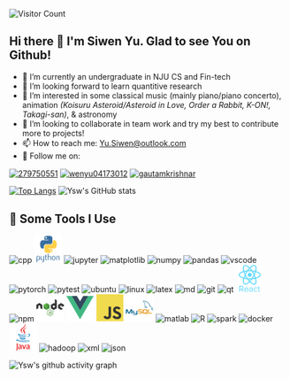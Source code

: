 ![Visitor Count](https://profile-counter.glitch.me/ysw0121/count.svg)

## Hi there 👋 I'm Siwen Yu. Glad to see You on Github!

- 🔭 I’m currently an undergraduate in NJU CS and Fin-tech
- 🌱 I’m looking forward to learn quantitive research
- 👀 I’m interested in some classical music (mainly piano/piano concerto), animation *(Koisuru Asteroid/Asteroid in Love, Order a Rabbit, K-ON!, Takagi-san)*, & astronomy
- 💞️ I’m looking to collaborate in team work and try my best to contribute more to projects!
- 📫 How to reach me: Yu.Siwen@outlook.com
- 🔗 Follow me on:

<a href="https://space.bilibili.com/279750551" target="blank"><img align="center" src="https://static.is26.com/tmp/icons/bilibili.svg" alt="279750551" height="51" width="68" /></a>
<a href="https://x.com/wenyu04173012" target="blank"><img align="center" src="https://raw.githubusercontent.com/rahuldkjain/github-profile-readme-generator/master/src/images/icons/Social/twitter.svg" alt="wenyu04173012" height="42" width="56" /></a>
<a href="https://www.instagram.com/ysw0121/" target="blank"><img align="center" src="https://raw.githubusercontent.com/rahuldkjain/github-profile-readme-generator/master/src/images/icons/Social/instagram.svg" alt="gautamkrishnar" height="42" width="56" /></a>


[![Top Langs](https://github-readme-stats.vercel.app/api/top-langs/?username=ysw0121&layout=compact&langs_count=15&card_width=330)](https://github.com/ysw0121/github-readme-stats)
![Ysw's GitHub stats](https://github-readme-stats.vercel.app/api?username=ysw0121&show_icons=true&theme=tokyonight)

<h2>🚀 Some Tools I Use</h2>
<p align="left">
  <img src="https://cdn.jsdelivr.net/gh/devicons/devicon@latest/icons/cplusplus/cplusplus-original.svg" alt="cpp" width="50" height="50"/>
  <img src="https://raw.githubusercontent.com/devicons/devicon/master/icons/python/python-original-wordmark.svg" alt="python" width="50" height="50" />
  <img src="https://cdn.jsdelivr.net/gh/devicons/devicon@latest/icons/jupyter/jupyter-original-wordmark.svg" alt="jupyter" width="50" height="50"  />
  <img src="https://cdn.jsdelivr.net/gh/devicons/devicon@latest/icons/matplotlib/matplotlib-original.svg" alt="matplotlib" width="50" height="50" />
  <img src="https://cdn.jsdelivr.net/gh/devicons/devicon@latest/icons/numpy/numpy-original.svg" alt="numpy" width="50" height="50" />
  <img src="https://cdn.jsdelivr.net/gh/devicons/devicon@latest/icons/pandas/pandas-original-wordmark.svg" alt="pandas" width="50" height="50" />
  <img src="https://cdn.jsdelivr.net/gh/devicons/devicon@latest/icons/vscode/vscode-original-wordmark.svg" alt="vscode" width="50" height="50" />
  <img src="https://cdn.jsdelivr.net/gh/devicons/devicon@latest/icons/pytorch/pytorch-original.svg" alt="pytorch" width="50" height="50" />
  <img src="https://cdn.jsdelivr.net/gh/devicons/devicon@latest/icons/pytest/pytest-original-wordmark.svg" alt="pytest" width="50" height="50" />
  <img src="https://cdn.jsdelivr.net/gh/devicons/devicon@latest/icons/ubuntu/ubuntu-original.svg"  alt="ubuntu" width="50" height="50"/>
  <img src="https://cdn.jsdelivr.net/gh/devicons/devicon@latest/icons/linux/linux-original.svg" alt="linux" width="50" height="50" />
  <img src="https://cdn.jsdelivr.net/gh/devicons/devicon@latest/icons/latex/latex-original.svg" alt="latex" width="50" height="50" />
  <img src="https://cdn.jsdelivr.net/gh/devicons/devicon@latest/icons/markdown/markdown-original.svg" alt="md" width="50" height="50" />
  <img src="https://cdn.jsdelivr.net/gh/devicons/devicon@latest/icons/git/git-original.svg" alt="git" width="50" height="50" />
  <img src="https://cdn.jsdelivr.net/gh/devicons/devicon@latest/icons/qt/qt-original.svg" alt="qt" width="50" height="50" />
  <img src="https://raw.githubusercontent.com/devicons/devicon/master/icons/react/react-original-wordmark.svg" alt="react" width="50" height="50" />
  <img src="https://cdn.jsdelivr.net/gh/devicons/devicon@latest/icons/npm/npm-original-wordmark.svg" alt="npm" width="50" height="50" />
  <img src="https://raw.githubusercontent.com/devicons/devicon/master/icons/nodejs/nodejs-original-wordmark.svg" alt="nodejs" width="50" height="50" />
  <img src="https://raw.githubusercontent.com/devicons/devicon/master/icons/vuejs/vuejs-original.svg" alt="vue" width="50" height="50" />
  <img src="https://raw.githubusercontent.com/devicons/devicon/master/icons/javascript/javascript-original.svg" alt="javascript" width="50" height="50" />
  <img src="https://raw.githubusercontent.com/devicons/devicon/master/icons/mysql/mysql-original-wordmark.svg" alt="mysql" width="50" height="50" />
  <img src="https://cdn.jsdelivr.net/gh/devicons/devicon@latest/icons/matlab/matlab-original.svg" alt="matlab" width="50" height="50" />
  <img src="https://cdn.jsdelivr.net/gh/devicons/devicon@latest/icons/r/r-original.svg" alt="R" width="50" height="50" />
  <img src="https://cdn.jsdelivr.net/gh/devicons/devicon@latest/icons/apachespark/apachespark-original-wordmark.svg" alt="spark" width="50" height="50" />
  <img src="https://cdn.jsdelivr.net/gh/devicons/devicon@latest/icons/docker/docker-plain-wordmark.svg" alt="docker" width="50" height="50" />
  <img src="https://raw.githubusercontent.com/devicons/devicon/master/icons/java/java-original-wordmark.svg" alt="java" width="50" height="50" />
  <img src="https://cdn.jsdelivr.net/gh/devicons/devicon@latest/icons/hadoop/hadoop-original.svg" alt="hadoop" width="50" height="50" />
  <img src="https://cdn.jsdelivr.net/gh/devicons/devicon@latest/icons/xml/xml-original.svg" alt="xml" width="50" height="50" />
  <img src="https://cdn.jsdelivr.net/gh/devicons/devicon@latest/icons/json/json-original.svg" alt="json" width="50" height="50" />
</p>

![Ysw's github activity graph](https://github-readme-activity-graph.vercel.app/graph?username=ysw0121)
